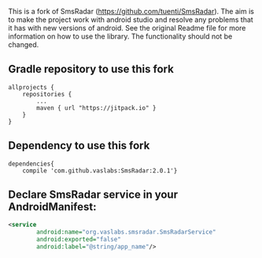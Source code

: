 This is a fork of SmsRadar (https://github.com/tuenti/SmsRadar). The aim is to make the project work with android studio and resolve any problems that it has with new versions of android. See the original Readme file for more information on how to use the library. The functionality should not be changed.

## Gradle repository to use this fork
```groovie
allprojects {
	repositories {
		...
		maven { url "https://jitpack.io" }
	}
}
```

## Dependency to use this fork

```groovie
dependencies{
	compile 'com.github.vaslabs:SmsRadar:2.0.1'}
```

## Declare SmsRadar service in your AndroidManifest:

```xml
<service
        android:name="org.vaslabs.smsradar.SmsRadarService"
        android:exported="false"
        android:label="@string/app_name"/>
```
